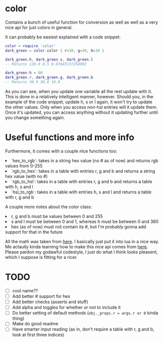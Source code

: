 # color
Contains a bunch of useful function for conversion as well as well as a very nice api for just colors in general.

It can probably be easiest explained with a code snippet:
```lua
color = require 'color'
dark_green = color.color { r=10, g=30, b=10 }

dark_green.h, dark_green.s, dark_green.l
-- Returns 120.0 0.5 0.07843137254902

dark_green.h = 60
dark_green.r, dark_green.g, dark_green.b
-- Returns 30.0 30.0 10.0
```
As you can see, when you update one variable all the rest update with it. This is done in a relatively intelligent 
manner, however. Should you, in the example of the code snippet, update h, s or l again, it won't try to update the 
other values. Only when you access non-hsl entries will it update them. Once it's updated, you can access anything 
without it updating further until you change something again.

# Useful functions and more info
Furthermore, it comes with a couple nice functions too:
<li/> `hex_to_rgb`: takes in a string hex value (no # as of now) and returns rgb values from 0-255
<li/> `rgb_to_hex`: takes in a table with entries r, g and b and returns a string hex value (with no #)
<li/> `rgb_to_hsl`: takes in a table with entries r, g and b and returns a table with h, s and l
<li/> `hsl_to_rgb`: takes in a table with entries h, s and l and returns a table with r, g and b

A couple more notes about the color class:
<li/> r, g and b must be values between 0 and 255
<li/> s and l must be between 0 and 1, whereas h must be between 0 and 360
<li/> hex (as of now) must not contain its #, but I'm probably gonna add support for that in the future

All the math was taken from [here](https://www.niwa.nu/2013/05/math-behind-colorspace-conversions-rgb-hsl/). 
I basically just put it into lua in a nice way. Me actaully kinda learning how to make this nice api comes
from [here](https://ebens.me/post/implementing-proper-gettersetters-in-lua). Please pardon my godawful codestyle,
I just do what I think looks pleasent, which I suppose is fitting for a ricer.

# TODO
-[ ] cool name??
-[ ] Add better # support for hex
-[ ] Add better checks (asserts and stuff)
-[ ] Add alpha and toggles for whether or not to include it
-[ ] Do better setting of default methods (`obj._props.r = args.r or 0` kinda thing)
-[ ] Make do good readme
-[ ] Have smarter input reading (as in, don't require a table with r, g and b, look at first three indices)
